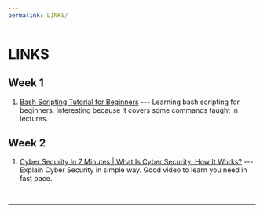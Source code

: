 ```yaml
---
permalink: LINKS/
---
```


# LINKS

## Week 1

1. [Bash Scripting Tutorial for Beginners](https://youtu.be/tK9Oc6AEnR4?si=EyCvZ1V5QfMeEJ7M) ---
Learning bash scripting for beginners. Interesting because it covers some commands taught in lectures.

## Week 2

1. [Cyber Security In 7 Minutes | What Is Cyber Security: How It Works?](https://youtu.be/inWWhr5tnEA?si=Ndj7bkQnQenC7jCm) ---
Explain Cyber Security in simple way. Good video to learn you need in fast pace.

<br>
<hr>
